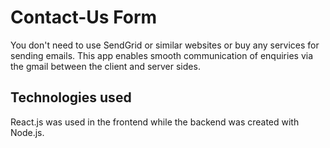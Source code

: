 # Contact-Us Form
You don't need to use SendGrid or similar websites or buy any services for sending emails. This app enables smooth communication of enquiries via the gmail between the client and server sides.

## Technologies used
React.js was used in the frontend while the backend was created with Node.js.
